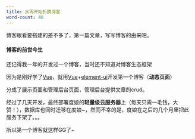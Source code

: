 ```yaml
---
title: 从零开始折腾博客
word-count: 40
---
```

博客眼看要搭建的差不多了，第一篇文章，写写博客的由来吧。
<!-- more --> 
#### 博客的前世今生
还记得我一年的开发过一个博客，当时还不知道对博客生态框架

因为是刚好学了[Vue](https://vuejs.org/)，就用[Vue](https://vuejs.org/)+[element-ui](http://element-cn.eleme.io/#/zh-CN)开发第一个博客（**动态页面**）

分成了展示页面和管理后台页面，管理后台提供文章的crud。

经过了几天开发，最终部署度娘的**轻量级云服务器**上（每天只需一毛钱，大赞！），数据库也同时迁移在度娘~，然而不幸的是，度娘在之后的几个月里把此服务下架了。。。

所以第一个博客就这样GG了~